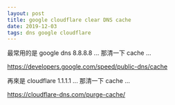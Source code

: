 ```yaml
---
layout: post
title: google cloudflare clear DNS cache
date: 2019-12-03
tags: dns google cloudflare
---
```


最常用的是 google dns 8.8.8.8 ... 那清一下 cache ...

https://developers.google.com/speed/public-dns/cache

再來是 cloudflare 1.1.1.1 ... 那清一下 cache ...

https://cloudflare-dns.com/purge-cache/
